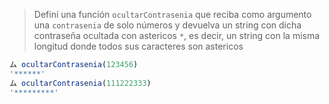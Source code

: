 > Definí una función `ocultarContrasenia` que reciba como argumento una `contrasenia` de solo números y devuelva un string con dicha contraseña ocultada con astericos `*`, es decir, un string con la misma longitud donde todos sus caracteres son astericos
>
```javascript
ム ocultarContrasenia(123456)
'******'
ム ocultarContrasenia(111222333)
'*********'
```